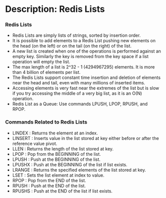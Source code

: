 # Description: Redis Lists

### Redis Lists
* Redis Lists are simply lists of strings, sorted by insertion order. 
* It is possible to add elements to a Redis List pushing new elements on the head (on the left) or on the tail 
  (on the right) of the list.
* A new list is created when one of the operations is performed against an empty key. Similarly the key is removed from 
  the key space if a list operation will empty the list. 
* The max length of a list is 2^32 - 1 (4294967295) elements. It is more than 4 billion of elements per list.
* The Redis Lists support constant time insertion and deletion of elements near the head and tail, even with many 
  millions of inserted items. 
* Accessing elements is very fast near the extremes of the list but is slow if you try accessing the middle of a very 
  big list, as it is an O(N) operation.
* Redis List as a Queue: Use commands LPUSH, LPOP, RPUSH, and RPOP.

### Commands Related to Redis Lists
* LINDEX    : Returns the element at an index.
* LINSERT   : Inserts value in the list stored at key either before or after the reference value pivot.
* LLEN      : Returns the length of the list stored at key.
* LPOP      : Pop from the BEGINNING of the list.
* LPUSH     : Push at the BEGINNING of the list.
* LPUSHX    : Push at the BEGINNING of the list if list exists.
* LRANGE    : Returns the specified elements of the list stored at key.
* LSET      : Sets the list element at index to value.
* RPOP      : Pop from the END of the list.
* RPUSH     : Push at the END of the list.
* RPUSHS    : Push at the END of the list if list exists.
